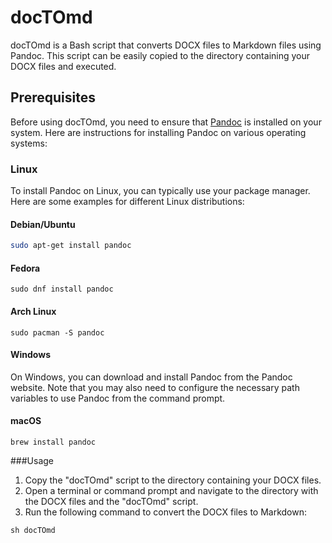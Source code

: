 # docTOmd

docTOmd is a Bash script that converts DOCX files to Markdown files using Pandoc. This script can be easily copied to the directory containing your DOCX files and executed.

## Prerequisites

Before using docTOmd, you need to ensure that [Pandoc](https://pandoc.org/) is installed on your system. Here are instructions for installing Pandoc on various operating systems:

### Linux

To install Pandoc on Linux, you can typically use your package manager. Here are some examples for different Linux distributions:

#### Debian/Ubuntu

```bash
sudo apt-get install pandoc
```
#### Fedora
```
sudo dnf install pandoc
```
#### Arch Linux
```
sudo pacman -S pandoc
```

#### Windows
On Windows, you can download and install Pandoc from the Pandoc website. Note that you may also need to configure the necessary path variables to use Pandoc from the command prompt.

#### macOS
```
brew install pandoc
```


###Usage

1. Copy the "docTOmd" script to the directory containing your DOCX files.
2. Open a terminal or command prompt and navigate to the directory with the DOCX files and the "docTOmd" script.
3. Run the following command to convert the DOCX files to Markdown:
```
sh docTOmd
```